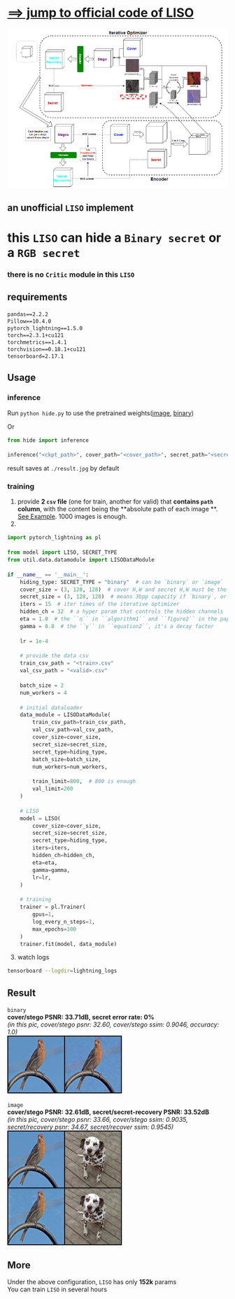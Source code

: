 # [==> jump to official code of LISO](https://github.com/cxy1997/LISO)

![architecture.png](architecture.png)

## an unofficial `LISO` implement

# this `LISO` can hide a ``Binary secret`` or a ``RGB secret``

### there is no `Critic` module in this `LISO`

## requirements

```text
pandas==2.2.2
Pillow==10.4.0
pytorch_lightning==1.5.0
torch==2.3.1+cu121
torchmetrics==1.4.1
torchvision==0.18.1+cu121
tensorboard=2.17.1
```

## Usage

### inference
Run  `python hide.py` to use the pretrained weights([image](./lightning_logs/version_2/checkpoints/epoch=99-step=39999.ckpt), [binary](./lightning_logs/version_3/checkpoints/epoch=99-step=39999.ckpt))

Or
```python
from hide import inference

inference("<ckpt_path>", cover_path="<cover_path>", secret_path="<secret_path>")
```
result saves at `./result.jpg` by default

### training

1. provide **2 ``csv`` file** (one for train, another for valid) that **contains ``path`` column**, with the content being the **absolute path of each image
   **. [See Example](data/train.csv). 1000 images is enough.
2.

```python
import pytorch_lightning as pl

from model import LISO, SECRET_TYPE
from util.data.datamodule import LISODataModule

if __name__ == '__main__':
    hiding_type: SECRET_TYPE = "binary"  # can be `binary` or `image`
    cover_size = (3, 128, 128)  # cover H,W and secret H,W must be the same
    secret_size = (3, 128, 128)  # means 3bpp capacity if `binary`, or be a RBG image if `image`
    iters = 15  # iter times of the iterative optimizer
    hidden_ch = 32  # a hyper param that controls the hidden channels
    eta = 1.0  # the ``η`` in ``algorithm1`` and ``figure2`` in the paper
    gamma = 0.8  # the ``γ`` in ``equation2``, it's a decay factor

    lr = 1e-4

    # provide the data csv
    train_csv_path = "<train>.csv"
    val_csv_path = "<valid>.csv"

    batch_size = 2
    num_workers = 4

    # initial dataloader
    data_module = LISODataModule(
        train_csv_path=train_csv_path,
        val_csv_path=val_csv_path,
        cover_size=cover_size,
        secret_size=secret_size,
        secret_type=hiding_type,
        batch_size=batch_size,
        num_workers=num_workers,

        train_limit=800,  # 800 is enough
        val_limit=200
    )

    # LISO
    model = LISO(
        cover_size=cover_size,
        secret_size=secret_size,
        secret_type=hiding_type,
        iters=iters,
        hidden_ch=hidden_ch,
        eta=eta,
        gamma=gamma,
        lr=lr,
    )

    # training
    trainer = pl.Trainer(
        gpus=1,
        log_every_n_steps=1,
        max_epochs=100
    )
    trainer.fit(model, data_module)
```

3. watch logs

```bash
tensorboard --logdir=lightning_logs
```

## Result

`binary`  
**cover/stego PSNR: 33.71dB, secret error rate: 0%**  
_(in this pic, cover/stego psnr: 32.60, cover/stego ssim: 0.9046, accuracy: 1.0)_  
![result-binary](result-binary.jpg)  

`image`  
**cover/stego PSNR: 32.61dB, secret/secret-recovery PSNR: 33.52dB**  
_(in this pic, cover/stego psnr: 33.66, cover/stego ssim: 0.9035, secret/recovery psnr: 34.67, secret/recover ssim: 0.9545)_  
![result-image](result-image.jpg)

## More

Under the above configuration, `LISO` has only **152k** params  
You can train `LISO` in several hours  


